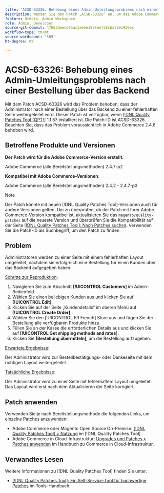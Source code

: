 ```yaml
---
title: 'ACSD-63326: Behebung eines Admin-Umleitungsproblems nach einer Bestellung über das Backend'
description: Wenden Sie den Patch „ACSD-63326“ an, um das Adobe Commerce-Problem zu beheben, bei dem der Administrator nach einer Bestellung über das Backend zu einer fehlerhaften Seite weitergeleitet wird.
feature: Orders, Admin Workspace
role: Admin, Developer
source-git-commit: 47603deecdf5ac3e6be18efeef38cba52ec936ec
workflow-type: tm+mt
source-wordcount: '369'
ht-degree: 0%

---
```


# ACSD-63326: Behebung eines Admin-Umleitungsproblems nach einer Bestellung über das Backend

Mit dem Patch ACSD-63326 wird das Problem behoben, dass der Administrator nach einer Bestellung über das Backend zu einer fehlerhaften Seite weitergeleitet wird. Dieser Patch ist verfügbar, wenn [[!DNL Quality Patches Tool (QPT)]](/help/tools/quality-patches-tool/quality-patches-tool-to-self-serve-quality-patches.md) 1.1.57 installiert ist. Die Patch-ID ist ACSD-63326. Beachten Sie, dass das Problem voraussichtlich in Adobe Commerce 2.4.8 behoben wird.

## Betroffene Produkte und Versionen

**Der Patch wird für die Adobe Commerce-Version erstellt:**

Adobe Commerce (alle Bereitstellungsmethoden) 2.4.7-p2

**Kompatibel mit Adobe Commerce-Versionen:**

Adobe Commerce (alle Bereitstellungsmethoden) 2.4.2 - 2.4.7-p3

>[!NOTE]
>
>Der Patch könnte mit neuen [!DNL Quality Patches Tool]-Versionen auch für andere Versionen gelten. Um zu überprüfen, ob der Patch mit Ihrer Adobe Commerce-Version kompatibel ist, aktualisieren Sie das `magento/quality-patches` auf die neueste Version und überprüfen Sie die Kompatibilität auf der Seite [[!DNL Quality Patches Tool]: Nach Patches suchen](https://experienceleague.adobe.com/tools/commerce-quality-patches/index.html?lang=de). Verwenden Sie die Patch-ID als Suchbegriff, um den Patch zu finden.

## Problem

Administratoren werden zu einer Seite mit einem fehlerhaften Layout umgeleitet, nachdem sie erfolgreich eine Bestellung für einen Kunden über das Backend aufgegeben haben.

<u>Schritte zur Reproduktion</u>:

1. Navigieren Sie zum Abschnitt **[!UICONTROL Customers]** im Admin-Bedienfeld.
1. Wählen Sie einen beliebigen Kunden aus und klicken Sie auf **[!UICONTROL Edit]**.
1. Klicken Sie auf der Seite „Kundendetails“ im oberen Menü auf **[!UICONTROL Create Order]** .
1. Wählen Sie den [!UICONTROL FR French] Store aus und fügen Sie der Bestellung alle verfügbaren Produkte hinzu.
1. Füllen Sie an der Kasse die erforderlichen Details aus und klicken Sie auf **[!UICONTROL Get shipping methods and rates]**.
1. Klicken Sie **[Bestellung übermitteln]**, um die Bestellung aufzugeben.

<u>Erwartete Ergebnisse</u>:

Der Administrator wird zur Bestellbestätigungs- oder Dankeseite mit dem richtigen Layout weitergeleitet.

<u>Tatsächliche Ergebnisse</u>:

Der Administrator wird zu einer Seite mit fehlerhaftem Layout umgeleitet. Das Layout wird erst nach dem Aktualisieren der Seite korrigiert.

## Patch anwenden

Verwenden Sie je nach Bereitstellungsmethode die folgenden Links, um einzelne Patches anzuwenden:

* Adobe Commerce oder Magento Open Source On-Premise: [[!DNL Quality Patches Tool] > Nutzung](/help/tools/quality-patches-tool/usage.md) im [!DNL Quality Patches Tool].
* Adobe Commerce in Cloud-Infrastruktur: [Upgrades und Patches > Patches anwenden](https://experienceleague.adobe.com/docs/commerce-cloud-service/user-guide/develop/upgrade/apply-patches.html?lang=de) im Handbuch zu Commerce in Cloud-Infrastruktur.


## Verwandtes Lesen

Weitere Informationen zu [!DNL Quality Patches Tool] finden Sie unter:

* [[!DNL Quality Patches Tool]: Ein Self-Service-Tool für hochwertige Patches](/help/tools/quality-patches-tool/quality-patches-tool-to-self-serve-quality-patches.md) im Tools-Handbuch.
